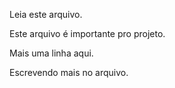 Leia este arquivo.

Este arquivo é importante pro projeto.

Mais uma linha aqui.

Escrevendo mais no arquivo.
